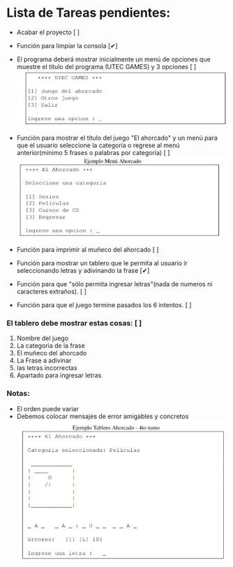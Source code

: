# Lista de Tareas pendientes:

- Acabar el proyecto [ ]
- Función para limpiar la consola [✔]

- El programa deberá mostrar inicialmente un menú de opciones que muestre el título del programa (UTEC GAMES) y 3 opciones [ ]
![Screenshot](imagenes/Captura_1.PNG)

- Función para mostrar el título del juego "El ahorcado" y un menú para que el usuario seleccione la categoría o regrese al menú anterior(mínimo 5 frases o palabras por categoría) [ ]
![Screenshot](imagenes/Captura_2.PNG)

- Función para imprimir al muñeco del ahorcado [ ]

- Función para mostrar un tablero que le permita al usuario ir seleccionando letras y adivinando la frase [✔]

- Función para que "sólo permita ingresar letras"(nada de numeros ni caracteres extraños). [ ]
- Función para que el juego termine pasados los 6 intentos. [ ]

### El tablero debe mostrar estas cosas: [ ]
1. Nombre del juego
2. La categoria de la frase
3. El muñeco del ahorcado
4. La Frase a adivinar
5. las letras incorrectas
6. Apartado para ingresar letras

### Notas:
* El orden puede variar
* Debemos colocar mensajes de error amigables y concretos
![Screenshot](imagenes/Captura_3.PNG)
